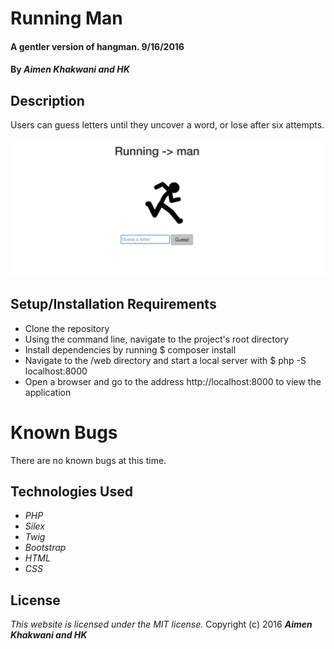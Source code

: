 # Running Man

#### A gentler version of hangman. 9/16/2016

#### By _**Aimen Khakwani and HK**_

## Description

Users can guess letters until they uncover a word, or lose after six attempts.

####
<img src='web/screenshot.png' alt='A screenshot of the app'>

## Setup/Installation Requirements

* Clone the repository
* Using the command line, navigate to the project's root directory
* Install dependencies by running $ composer install
* Navigate to the /web directory and start a local server with $ php -S localhost:8000
* Open a browser and go to the address http://localhost:8000 to view the application

# Known Bugs

There are no known bugs at this time.

## Technologies Used

* _PHP_
* _Silex_
* _Twig_
* _Bootstrap_
* _HTML_
* _CSS_

## License

*This website is licensed under the MIT license.*
Copyright (c) 2016  **_Aimen Khakwani and HK_**
